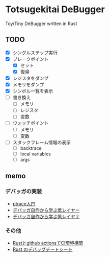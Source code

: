 # Totsugekitai DeBugger

Toy/Tiny DeBugger written in Rust

## TODO

- [x] シングルステップ実行
- [x] ブレークポイント
    - [x] セット
    - [x] 復帰
- [x] レジスタをダンプ
- [x] メモリをダンプ
- [x] シンボル一覧を表示
- [ ] 書き換え
    - [ ] メモリ
    - [ ] レジスタ
    - [ ] 変数
- [ ] ウォッチポイント
    - [ ] メモリ
    - [ ] 変数
- [ ] スタックフレーム情報の表示
    - [ ] backtrace
    - [ ] local variables
    - [ ] args

## memo

### デバッガの実装

- [ptrace入門](https://www.amazon.co.jp/ptrace%E5%85%A5%E9%96%80-ptrace%E3%81%AE%E4%BD%BF%E3%81%84%E6%96%B9-%E5%A4%A7%E5%B1%B1%E6%81%B5%E5%BC%98-ebook/dp/B07X2PCH7K)
- [デバッガ自作から学ぶ低レイヤー](https://naotechnology.hatenablog.com/entry/2019/12/21/083423)
- [デバッガ自作から学ぶ低レイヤ２](https://naotechnology.hatenablog.com/entry/2019/12/31/124727)

### その他

- [Rustとgithub actionsでCI環境構築](https://zenn.dev/naokifujita/articles/c890954165c21f)
- [Rust のデバッグチートシート](https://qiita.com/legokichi/items/e2f807f70316a916f4be)
